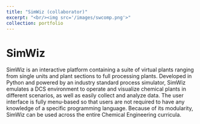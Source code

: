 ```yaml
---
title: "SimWiz (collaborator)"
excerpt: "<br/><img src='/images/swcomp.png'>"
collection: portfolio
---
```

SimWiz
======
SimWiz is an interactive platform containing a suite of virtual plants ranging from single units and plant sections to full processing plants. Developed in Python and powered by an industry standard process simulator, SimWiz emulates a DCS environment to operate and visualize chemical plants in different scenarios, as well as easily collect and analyze data. The user interface is fully menu-based so that users are not required to have any knowledge of a specific programming language. Because of its modularity, SimWiz can be used across the entire Chemical Engineering curricula.
